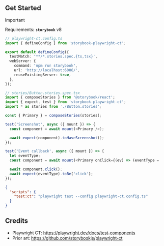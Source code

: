## Get Started

> [!IMPORTANT]  
> Requirements:
> **`storybook`** v8

```ts
// playwright-ct.config.ts
import { defineConfig } from 'storybook-playwright-ct';

export default defineConfig({
  testMatch: '**/*.stories.spec.{ts,tsx}',
  webServer: {
    command: 'npm run storybook',
    url: 'http://localhost:6006/',
    reuseExistingServer: true,
  },
});
```

```ts
// stories/Button.stories.spec.tsx
import { composeStories } from '@storybook/react';
import { expect, test } from 'storybook-playwright-ct';
import * as stories from './Button.stories';

const { Primary } = composeStories(stories);

test('Screenshot', async ({ mount }) => {
  const component = await mount(<Primary />);

  await expect(component).toHaveScreenshot();
});

test('Event callback', async ({ mount }) => {
  let eventType;
  const component = await mount(<Primary onClick={(ev) => (eventType = ev.type)} />);

  await component.click();
  await expect(eventType).toBe('click');
});
```

```json
{
  "scripts": {
    "test:ct": "playwright test --config playwright-ct.config.ts"
  }
}
```

## Credits

- Playwright CT: https://playwright.dev/docs/test-components
- Prior art: https://github.com/storybookjs/playwright-ct
